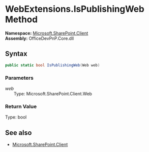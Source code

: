 # WebExtensions.IsPublishingWeb Method  
  

**Namespace:** [Microsoft.SharePoint.Client](Microsoft.SharePoint.Client.md)  
**Assembly:** OfficeDevPnP.Core.dll  
## Syntax
```C#
public static bool IsPublishingWeb(Web web)
```
### Parameters
*web*  
&emsp;&emsp;Type: Microsoft.SharePoint.Client.Web  
### Return Value
Type: bool  

## See also
- [Microsoft.SharePoint.Client](Microsoft.SharePoint.Client.md)
